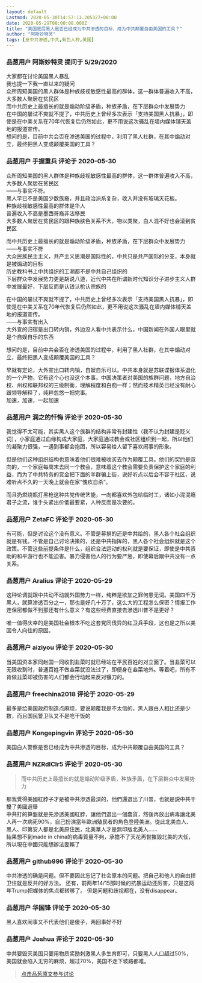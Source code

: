 ```yaml
---
layout: default
Lastmod: 2020-05-30T14:57:13.205327+00:00
date: 2020-05-29T00:00:00.000Z
title: "美国底层黑人是否已经成为中共渗透的目标，成为中共颠覆自由美国的工具？"
author: "阿斯妙特灵"
tags: [反中共渗透,中共,有色人种,美国]
---
```



### 品葱用户 **阿斯妙特灵** 提问于 5/29/2020
    
大家都在讨论美国黑人暴乱  
我也提一下我一直以来的疑问  
众所周知美国的黑人群体是种族歧视敏感性最高的群体，这一群体普遍收入不高，大多数人聚居在贫民区  
而中共历史上最擅长的就是煽动阶级矛盾，种族矛盾，在下层群众中发展势力  
在中国的屡试不爽就不提了，中共历史上曾经多次表示「支持美国黑人抗暴」，即使是在中美关系在70年代恢复后仍然如此，更不用说这次骚乱在墙内媒体铺天盖地的报道宣传。  
想问的是，目前中共会否在渗透美国的过程中，利用了黑人社群，在其中煽动对立，最终把黑人变成颠覆美国的工具？
    
                

### 品葱用户 **手握重兵** 评论于 2020-05-30
        
众所周知美国的黑人群体是种族歧视敏感性最高的群体，这一群体普遍收入不高，大多数人聚居在贫民区  
——与事实不符。  
黑人早已不是美国少数族裔，并且政治派系复杂，收入并没有玻璃天花板。  
种族歧视敏感性最高的群体是华人  
普遍收入不高是墨西哥裔非法移民  
大多数人聚居在贫民区的跟种族肤色关系不大，物以类聚，白人混不好也会滚到贫民区  
  
  
而中共历史上最擅长的就是煽动阶级矛盾，种族矛盾，在下层群众中发展势力  
——与事实不符  
大众民族民主主义，共产主义思潮是国际性的，中共只是共产国际的分支，本身就是被煽动的目标  
历史教科书上中共组织的工潮都不是中共自己组织的  
下层群众中发展势力更是胡说八道，近代中共在所谓新时代知识分子进步主义人群中发展最好，下层反而是认钱认枪认宗族的  
  
  
在中国的屡试不爽就不提了，中共历史上曾经多次表示「支持美国黑人抗暴」，即使是在中美关系在70年代恢复后仍然如此，更不用说这次骚乱在墙内媒体铺天盖地的报道宣传。  
——与事实有出入  
大外宣的归宿是出口转内销，外边没人看中共表示什么，中国新闻在外国人眼里就是个自娱自乐的东西  
  
  
想问的是，目前中共会否在渗透美国的过程中，利用了黑人社群，在其中煽动对立，最终把黑人变成颠覆美国的工具？  
  
早就有定论，大外宣出口转内销，自娱自乐可以。中共本身就是苏联谍报体系退化的一个产物，它有这个心也没这个本事。中国决策者对美国的族群问题，地方自治权、州权和联邦权的三级制衡，理解程度和白痴一样；然而技术精英已经没有耐心跟领导解释了，纯粹忽悠一把完事。  
加速，加速，一起加速
        
                

### 品葱用户 **润之的忏悔** 评论于 2020-05-30
        
我觉得不太可能，其实黑人这个族群的结构非常有封建性（我不认为封建是贬义词），小家庭通过血缘构成大家庭，大家庭通过教会或社区组织到一起，所以他们的凝聚力很强，一遇到事都会抱团，所以容易给人留下喜欢闹事的形象。  
  
但是他们这种组织结构也意味着他们很难被收买去作为颠覆工具。他们的契约是双向的，一个家庭每周末去同一个教会，意味着这个教会需要负责保护这个家庭的利益，而为了中共特务的赏金把下面的羊群骗上街，说好听点以后会不容于社区，说难听点不久的一天晚上就会在家“愧疚自杀”。  
  
而且扔燃烧瓶打黑枪这种共党传统艺能，一向都喜欢外包给临时工，诸如小混混瘾君子之流，谁手头紧出价低最要紧，人种反而是次要的。
        
                

### 品葱用户 **ZetaFC** 评论于 2020-05-30
        
有可能，但是讨论这个没有意义。不管是募捐的还是中共给的，黑人各个社会组织就是有钱。不管是自己讨论决策的，还是中共指挥的，黑人各个社会组织就是这个政策。不管这些前提条件是什么，组织合法运动的权利就是要保证，即使是中共资助的和平游行也不能迫害。暴力侵害他人的行为要严惩，即使幕后跟中共没有一点关系。
        
                

### 品葱用户 **Aralius** 评论于 2020-05-29
        
这种论调就跟中共动不动就外国势力一样，纯粹是欲加之罪何患无词。美国四千万黑人，就算渗透百分之一，那也是好几十万了，这么大的工程怎么保密？情报工作连保密都做不到那还有什么意义？有这些经费直接去渗透川普不是更好？  
  
唯一值得庆幸的是美国社会根本不吃这套党同伐异的红卫兵手段，这也是之所以美国令人向往的原因。
        
                

### 品葱用户 **aiziyou** 评论于 2020-05-30
        
当美国资本家同赵国一同收割韭菜时就已经站在平民百姓的对立面了。当韭菜可以无限收割时，普通百姓不做韭菜就没法过了，即便身在韭菜地外。等着吧，所有不肯做韭菜却被伤害的人们都会行动起来反对镰刀的。
        
                

### 品葱用户 **freechina2018** 评论于 2020-05-29
        
最多是给美国政府制造点麻烦，要说颠覆我是不太信的，黑人跟白人相比还是少数，而且国民警卫队又不是吃干饭的
        
                

### 品葱用户 **Kongepingvin** 评论于 2020-05-30
        
美国白人警察是否已经成为中共渗透的目标，成为中共颠覆自由美国的工具？
        
                

### 品葱用户 **NZRdlClr5** 评论于 2020-05-30
        
> 而中共历史上最擅长的就是煽动阶级矛盾，种族矛盾，在下层群众中发展势力

  
那我覺得美國紅脖子才是被中共滲透最深的，他們還選出了川普，也就是説中共干擾了美國選舉  
中共打的算盤就是先滲透美國紅脖，讓他們選出一個蠢貨，然後再放出病毒讓北美人再一次病死90%，自己扮演當年歐洲殖民者的角色登陸美洲。從此北美白人、黑人、印第安人都是北美原住民，北美華人才是無印版北美人……  
結果想不到made in china的病毒質量不夠，承擔不了天花再世摧毀北美的大任，所以現在中國只能想辦法耍賴了
        
                

### 品葱用户 **github996** 评论于 2020-05-30
        
中共渗透的确是问题。但不要因此忘记了社会原本的问题。把自己和他人的自由捍卫住就是反共的好方法。 还有，前两年14/15那时候的抗暴运动还厉害，只是这两年Trump把媒体的焦点都转移了。 但是问题和歧视都在，没有disappear。
        
                

### 品葱用户 **华国锋** 评论于 2020-05-30
        
黑人喜欢闹事又不代表他们是傻子，两回事好不好
        
                

### 品葱用户 **Joshua** 评论于 2020-05-30
        
中共要毁灭美国只要用物质奖励刺激黑人多生育即可，只要黑人人口超过50%，美国就会陷入无穷的麻烦，超过70%，美国不走下坡路都难。
        
                





> [点击品葱原文参与讨论](https://pincong.rocks/question/26342)

